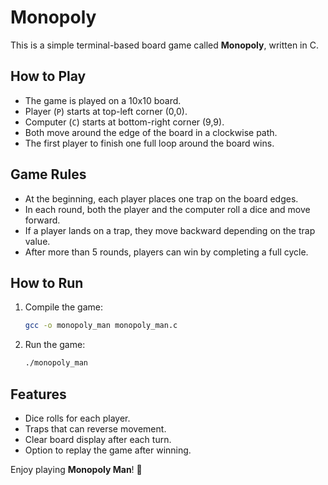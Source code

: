 # Monopoly

This is a simple terminal-based board game called **Monopoly**, written in C.

## How to Play

- The game is played on a 10x10 board.
- Player (`P`) starts at top-left corner (0,0).
- Computer (`C`) starts at bottom-right corner (9,9).
- Both move around the edge of the board in a clockwise path.
- The first player to finish one full loop around the board wins.

## Game Rules

- At the beginning, each player places one trap on the board edges.
- In each round, both the player and the computer roll a dice and move forward.
- If a player lands on a trap, they move backward depending on the trap value.
- After more than 5 rounds, players can win by completing a full cycle.

## How to Run

1. Compile the game:
    ```bash
    gcc -o monopoly_man monopoly_man.c
    ```

2. Run the game:
    ```bash
    ./monopoly_man
    ```

## Features

- Dice rolls for each player.
- Traps that can reverse movement.
- Clear board display after each turn.
- Option to replay the game after winning.

Enjoy playing **Monopoly Man**! 🎲
